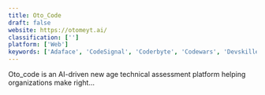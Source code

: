 ```yaml
---
title: Oto_Code
draft: false 
website: https://otomeyt.ai/
classification: ['']
platform: ['Web']
keywords: ['Adaface', 'CodeSignal', 'Coderbyte', 'Codewars', 'Devskiller', 'EmployBlue', 'Interview Mocha', 'InterviewBit', 'KillerCoder', 'LeetCode', 'Project Euler', 'TalScale', 'TestDome', 'Topcoder', 'Xobin', 'eSkill', 'mettl']
---
```

Oto_code is an AI-driven new age technical assessment platform helping organizations make right...